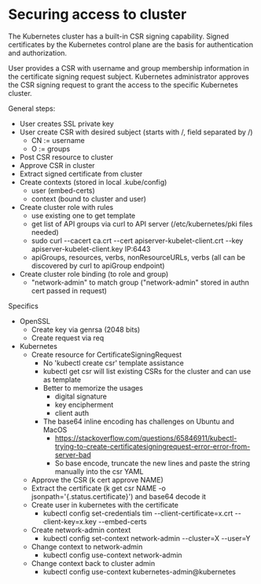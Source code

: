 # Securing access to cluster

The Kubernetes cluster has a built-in CSR signing capability.  Signed certificates by the
Kubernetes control plane are the basis for authentication and authorization.

User provides a CSR with username and group membership information in the certificate signing
request subject.  Kubernetes administrator approves the CSR signing request to grant the access
to the specific Kubernetes cluster.

General steps:
- User creates SSL private key
- User create CSR with desired subject (starts with /, field separated by /)
    - CN := username
    - O := groups
- Post CSR resource to cluster
- Approve CSR in cluster
- Extract signed certificate from cluster
- Create contexts (stored in local .kube/config)
    - user (embed-certs)
    - context (bound to cluster and user)
- Create cluster role with rules
    - use existing one to get template
    - get list of API groups via curl to API server (/etc/kubernetes/pki files needed)
    - sudo curl --cacert ca.crt --cert apiserver-kubelet-client.crt --key apiserver-kubelet-client.key IP:6443
    - apiGroups, resources, verbs, nonResourceURLs, verbs (all can be discovered by curl to apiGroup endpoint)
- Create cluster role binding (to role and group)
    - "network-admin" to match group ("network-admin" stored in authn cert passed in request)

Specifics
- OpenSSL
    - Create key via genrsa (2048 bits)
    - Create request via req
- Kubernetes
    - Create resource for CertificateSigningRequest
        - No 'kubectl create csr' template assistance
        - kubectl get csr will list existing CSRs for the cluster and can use as template
        - Better to memorize the usages
            - digital signature
            - key encipherment
            - client auth
        - The base64 inline encoding has challenges on Ubuntu and MacOS
            - https://stackoverflow.com/questions/65846911/kubectl-trying-to-create-certificatesigningrequest-error-error-from-server-bad
            - So base encode, truncate the new lines and paste the string manually into the csr YAML
    - Approve the CSR (k cert approve NAME)
    - Extract the certificate (k get csr NAME -o jsonpath='{.status.certificate}') and base64 decode it
    - Create user in kubernetes with the certificate
        - kubectl config set-credentials tim --client-certificate=x.crt --client-key=x.key --embed-certs
    - Create network-admin context
        - kubectl config set-context network-admin --cluster=X --user=Y
    - Change context to network-admin
        - kubectl config use-context network-admin
    - Change context back to cluster admin
        - kubectl config use-context kubernetes-admin@kubernetes